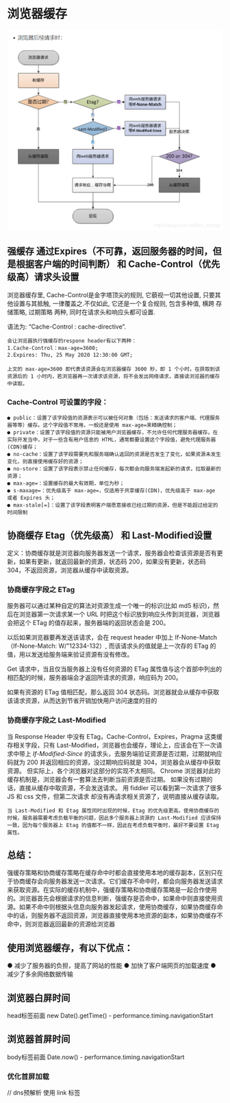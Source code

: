 # 浏览器缓存
![图片](../img/cache.webp)
## 强缓存 通过Expires（不可靠，返回服务器的时间，但是根据客户端的时间判断） 和 Cache-Control（优先级高）请求头设置

浏览器缓存里, Cache-Control是金字塔顶尖的规则, 它藐视一切其他设置, 只要其他设置与其抵触, 一律覆盖之.不仅如此, 它还是一个复合规则, 包含多种值, 横跨 存储策略, 过期策略 两种, 同时在请求头和响应头都可设置.

语法为: “Cache-Control : cache-directive”.

```
会让浏览器执行强缓存的respone header有以下两种：
1.Cache-Control：max-age=3600;
2.Expires: Thu, 25 May 2020 12:30:00 GMT;

上文的 max-age=3600 即代表该资源会在浏览器缓存 3600 秒，即 1 个小时。在获取到该资源后的 1 小时内，若浏览器再一次请求该资源，将不会发出网络请求，直接读浏览器的缓存中读取。

```

### Cache-Control 可设置的字段：
```
● public：设置了该字段值的资源表示可以被任何对象（包括：发送请求的客户端、代理服务器等等）缓存。这个字段值不常用，一般还是使用 max-age=来精确控制；
● private：设置了该字段值的资源只能被用户浏览器缓存，不允许任何代理服务器缓存。在实际开发当中，对于一些含有用户信息的 HTML，通常都要设置这个字段值，避免代理服务器(CDN)缓存；
● no-cache：设置了该字段需要先和服务端确认返回的资源是否发生了变化，如果资源未发生变化，则直接使用缓存好的资源；
● no-store：设置了该字段表示禁止任何缓存，每次都会向服务端发起新的请求，拉取最新的资源；
● max-age=：设置缓存的最大有效期，单位为秒；
● s-maxage=：优先级高于 max-age=，仅适用于共享缓存(CDN)，优先级高于 max-age 或者 Expires 头；
● max-stale[=]：设置了该字段表明客户端愿意接收已经过期的资源，但是不能超过给定的时间限制
```


## 协商缓存 Etag（优先级高） 和 Last-Modified设置

定义：协商缓存就是浏览器向服务器发送一个请求，服务器会检查该资源是否有更新，如果有更新，就返回最新的资源，状态码 200，如果没有更新，状态码 304，不返回资源，浏览器从缓存中读取资源。

### 协商缓存字段之 ETag
服务器可以通过某种自定的算法对资源生成一个唯一的标识(比如 md5 标识)，然后在浏览器第一次请求某一个 URL 时把这个标识放到响应头传到浏览器，浏览器会把这个 ETag 的值存起来，服务器端的返回状态会是 200。

以后如果浏览器要再发送该请求，会在 request header 中加上 If-None-Match（If-None-Match: W/"12334-132）, 而该请求头的值就是上一次存的 ETag 的值，用以发送给服务端来验证资源有没有修改。

Get 请求中，当且仅当服务器上没有任何资源的 ETag 属性值与这个首部中列出的相匹配的时候，服务器端会才返回所请求的资源，响应码为 200。

如果有资源的 ETag 值相匹配，那么返回 304 状态码。浏览器就会从缓存中获取该请求资源，从而达到节省开销加快用户访问速度的目的

### 协商缓存字段之 Last-Modified
当 Response Header 中没有 ETag，Cache-Control，Expires，Pragma 这类缓存相关字段，只有 Last-Modified，浏览器也会缓存，理论上，应该会在下一次请求中带上 
*If-Modified-Since*
的请求头，去服务端验证资源是否过期，过期就响应码就为 200 并返回相应的资源，没过期响应码就是 304，浏览器会从缓存中获取资源。
但实际上，各个浏览器对这部分的实现不太相同。
Chrome 浏览器对此的缓存机制是，浏览器会有一套算法去判断当前资源是否过期。
如果没有过期的话，直接从缓存中取资源，不会发送请求。
用 fiddler 可以看到第一次请求了很多 JS 和 css 文件，但第二次请求 却没有再请求相关资源了，说明直接从缓存读取。


```
当 Last-Modified 和 Etag 属性同时出现的时候，Etag 的优先级更高。使用协商缓存的时候，服务器需要考虑负载平衡的问题，因此多个服务器上资源的 Last-Modified 应该保持一致，因为每个服务器上 Etag 的值都不一样，因此在考虑负载平衡时，最好不要设置 Etag 属性。
```


## 总结：
强缓存策略和协商缓存策略在缓存命中时都会直接使用本地的缓存副本，区别只在于协商缓存会向服务器发送一次请求。它们缓存不命中时，都会向服务器发送请求来获取资源。在实际的缓存机制中，强缓存策略和协商缓存策略是一起合作使用的。浏览器首先会根据请求的信息判断，强缓存是否命中，如果命中则直接使用资源。如果不命中则根据头信息向服务器发起请求，使用协商缓存，如果协商缓存命中的话，则服务器不返回资源，浏览器直接使用本地资源的副本，如果协商缓存不命中，则浏览器返回最新的资源给浏览器

## 使用浏览器缓存，有以下优点：
● 减少了服务器的负担，提高了网站的性能
● 加快了客户端网页的加载速度
● 减少了多余网络数据传输

## 浏览器白屏时间
head标签前面 new Date().getTime() - performance.timing.navigationStart
## 浏览器首屏时间
body标签前面 Date.now() - performance.timing.navigationStart

### 优化首屏加载
// dns预解析
<meta http-equiv="x-dns-prefetch-control" content="on" />
使用 link 标签

<link rel="dns-prefetch" href="https://www.baidu.com" />
